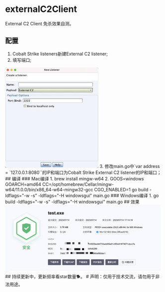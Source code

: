 # externalC2Client
External C2 Client 免杀效果自测。 
## 配置   
1. Cobalt Strike listeners新建External C2 listener;
2. 填写端口;
<img src="https://github.com/Ed1s0nZ/externalC2Client/blob/main/%E9%85%8D%E7%BD%AE.png" width="300px">
3. 修改main.go中`var address = `127.0.0.1:8080``的IP和端口为Cobalt Strike External C2 listener的IP和端口；
## 编译   
### Mac编译   
1. brew install mingw-w64
2. GOOS=windows GOARCH=amd64 CC=/opt/homebrew/Cellar/mingw-w64/11.0.0/bin/x86_64-w64-mingw32-gcc CGO_ENABLED=1 go build -ldflags="-w -s" -ldflags="-H windowsgui" main.go
### Windows编译   
1. go build -ldflags="-w -s" -ldflags="-H windowsgui" main.go
## 效果   
<img src="https://github.com/Ed1s0nZ/externalC2Client/blob/main/%E6%95%88%E6%9E%9C.png" width="500px">   
## 持续更新中，更新频率看star数量🐕。
# 声明：仅用于技术交流，请勿用于非法用途。
